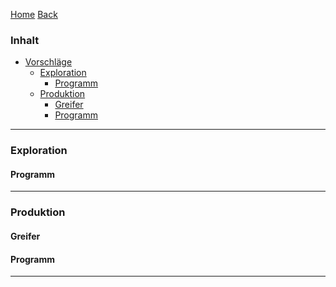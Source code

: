 [Home](home) [Back](DokuSolidus)


### Inhalt ###
- <a href="#v">Vorschläge</a>
	- <a href="#e">Exploration</a>
		- <a href="#ep">Programm</a>
	- <a href="#p">Produktion</a>
		- <a href="#pg">Greifer</a> 
		- <a href="#pp">Programm</a>  
		


----------
### <a name="e">Exploration</a> ###

#### <a name="ep">Programm</a> ####


----------

### <a name="p">Produktion</a> ###

#### <a name="pg">Greifer</a> ####

#### <a name="pp">Programm</a> ####


----------